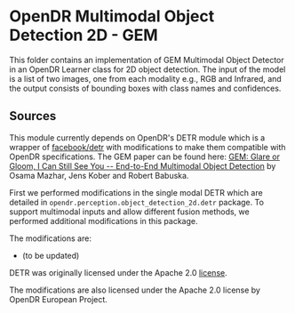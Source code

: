 
# OpenDR Multimodal Object Detection 2D - GEM

This folder contains an implementation of GEM Multimodal Object Detector in an OpenDR Learner class for 2D object detection. The input of the model is a list of two images, one from each modality e.g., RGB and Infrared, and the output consists of bounding boxes with class names and confidences.

## Sources

This module currently depends on OpenDR's DETR module which is a wrapper of [facebook/detr](https://github.com/facebookresearch/detr) with modifications to make them compatible with OpenDR specifications. The GEM paper can be found here: [GEM: Glare or Gloom, I Can Still See You -- End-to-End Multimodal Object Detection](https://arxiv.org/abs/2102.12319) by Osama Mazhar, Jens Kober and Robert Babuska.

First we performed modifications in the single modal DETR which are detailed in `opendr.perception.object_detection_2d.detr` package. To support multimodal inputs and allow different fusion methods, we performed additional modifications in this package.

The modifications are:
- (to be updated)

DETR was originally licensed under the Apache 2.0 [license](https://github.com/facebookresearch/detr/blob/master/LICENSE).

  The modifications are also licensed under the Apache 2.0 license by OpenDR European Project.
